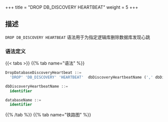 +++
title = "DROP DB_DISCOVERY HEARTBEAT"
weight = 5
+++

## 描述

`DROP DB_DISCOVERY HEARTBEAT` 语法用于为指定逻辑库删除数据库发现心跳

### 语法定义

{{< tabs >}}
{{% tab name="语法" %}}
```sql
DropDatabaseDiscoveryHeartbeat ::=
  'DROP' 'DB_DISCOVERY' 'HEARTBEAT'  dbDiscoveryHeartbeatName (',' dbDiscoveryHeartbeatName)*  ('FROM' databaseName)?

dbDiscoveryHeartbeatName ::=
  identifier

databaseName ::=
  identifier
```
{{% /tab %}}
{{% tab name="铁路图" %}}
<iframe frameborder="0" name="diagram" id="diagram" width="100%" height="100%"></iframe>
{{% /tab %}}
{{< /tabs >}}

### 补充说明

- 未指定 `databaseName` 时，默认是当前使用的 `DATABASE`。 如果也未使用 `DATABASE` 则会提示 `No database selected`。

### 示例

- 为指定数据库删除多个数据库发现心跳
 
```sql
DROP DB_DISCOVERY HEARTBEAT group_0_heartbeat, group_1_heartbeat FROM discovery_db;
```

- 为当前数据库删除单个数据库发现心跳

```sql
DROP DB_DISCOVERY HEARTBEAT group_0_heartbeat;
```

### 保留字

`DROP`、`DB_DISCOVERY`、`HEARTBEAT`、`FROM`

### 相关链接

- [保留字](/cn/reference/distsql/syntax/reserved-word/)